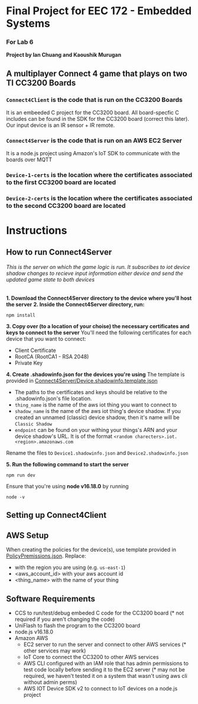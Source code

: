 # Final Project for EEC 172 - Embedded Systems
### For Lab 6

**Project by Ian Chuang and Kaoushik Murugan**

## A multiplayer Connect 4 game that plays on two TI CC3200 Boards

### `Connect4Client` is the code that is run on the CC3200 Boards 

It is an embeeded C project for the CC3200 board. All board-specfic C includes can be found in the SDK for the CC3200 board (correct this later). Our input device is an IR sensor + IR remote.

### `Connect4Server` is the code that is run on an AWS EC2 Server
It is a node.js project using Amazon's IoT SDK to communicate with the boards over MQTT

### `Device-1-certs` is the location where the certificates associated to the first CC3200 board are located

### `Device-2-certs` is the location where the certificates associated to the second CC3200 board are located

# Instructions

## How to run Connect4Server

###### This is the server on which the game logic is run. It subscribes to iot device shadow changes to recieve input information either device and send the updated game state to both devices

**1. Download the Connect4Server directory to the device where you'll host the server**
**2. Inside the Connect4Server directory, run:**
```console
npm install
```

**3. Copy over (to a  location of your choise) the necessary certificates and keys to connect to the server**
You'll need the following certificates for each device that you want to connect:
- Client Certificate
- RootCA (RootCA1 - RSA 2048)
- Private Key

**4. Create .shadowinfo.json for the devices you're using**
The template is provided in [Connect4Server/Device.shadowinfo.template.json](https://github.com/KaoushikMurugan/EEC172-Final-Project/blob/main/Connect4Server/Device.shadowinfo.template.json)

- The paths to the certificates and keys should be relative to the .shadowinfo.json's file location.
- `thing_name` is the name of the aws iot thing you want to connect to
- `shadow_name` is the name of the aws iot thing's device shadow. If you created an unnamed (classic) device shadow, then it's name will be `Classic Shadow`
- `endpoint` can be found on your withing your things's ARN and your device shadow's URL. It is of the format `<random charecters>.iot.<region>.amazonaws.com`

Rename the files to `Device1.shadowinfo.json` and `Device2.shadowinfo.json`

**5. Run the following command to start the server**
```console
npm run dev
```
Ensure that you're using **node v16.18.0** by running
```
node -v
```

## Setting up Connect4Client

## AWS Setup

When creating the policies for the device(s), use template provided in [PolicyPremissions.json](https://github.com/KaoushikMurugan/EEC172-Final-Project/blob/main/PolicyPremissions.json).
Replace:
- <region> with the region you are using (e.g. `us-east-1`)
- <aws_account_id> with your aws account id
- <thing_name> with the name of your thing

## Software Requirements
- CCS to run/test/debug embeded C code for the CC3200 board (* not required if you aren't changing the code)
- UniFlash to flash the program to the CC3200 board
- node.js v16.18.0
- Amazon AWS
    - EC2 server to run the server and connect to other AWS services (* other services may work)
    - IoT Core to connect the CC3200 to other AWS services
    - AWS CLI configured with an IAM role that has admin permissions to test code locally before sending it to the EC2 server (* may not be required, we haven't tested it on a system that wasn't using aws cli without admin perms)
    - AWS IOT Device SDK v2 to connect to IoT devices on a node.js project

